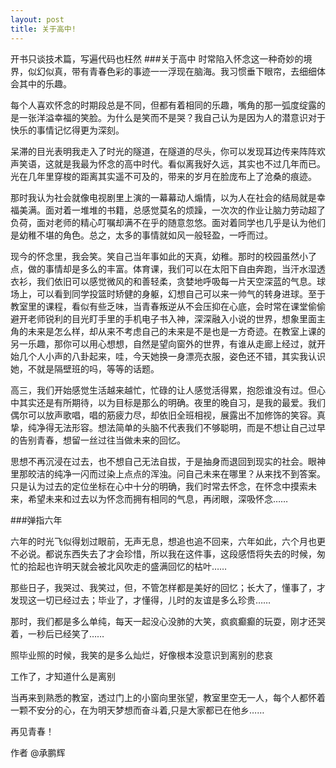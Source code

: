 ```yaml
---
layout: post
title: 关于高中!
---
```

开书只谈技术篇，写遍代码也枉然
###关于高中
时常陷入怀念这一种奇妙的境界，似幻似真，带有青春色彩的事迹一一浮现在脑海。我习惯垂下眼帘，去细细体会其中的乐趣。

每个人喜欢怀念的时期段总是不同，但都有着相同的乐趣，嘴角的那一弧度绽露的是一张洋溢幸福的笑脸。为什么是笑而不是哭？我自己认为是因为人的潜意识对于快乐的事情记忆得更为深刻。

呆滞的目光表明我走入了时光的隧道，在隧道的尽头，你可以发现耳边传来阵阵欢声笑语，这就是我最为怀念的高中时代。看似离我好久远，其实也不过几年而已。光在几年里穿梭的距离其实遥不可及的，带来的岁月在脸庞布上了沧桑的痕迹。

那时我认为社会就像电视剧里上演的一幕幕动人煽情，以为人在社会的结局就是幸福美满。面对着一堆堆的书籍，总感觉莫名的烦躁，一次次的作业让脑力劳动超了负荷，面对老师的精心叮嘱却满不在乎的随意忽悠。面对着同学也几乎是认为他们是幼稚不堪的角色。总之，太多的事情就如风一般轻盈，一呼而过。

现今的怀念里，我会笑。笑自己当年事如此的天真，幼稚。那时的校园虽然小了点，做的事情却是多么的丰富。体育课，我们可以在太阳下自由奔跑，当汗水湿透衣衫，我们依旧可以感觉微风的和善轻柔，贪婪地呼吸每一片天空深蓝的气息。球场上，可以看到同学投篮时矫健的身躯，幻想自己可以来一帅气的转身进球。至于教室里的课程，看似有些乏味，当青春叛逆从不会压抑在心底，会时常在课堂偷偷避开老师锐利的目光盯手里的手机电子书入神，深深融入小说的世界，想象里面主角的未来是怎么样，却从来不考虑自己的未来是不是也是一方奇迹。在教室上课的另一乐趣，那你可以用心想想，自然是望向窗外的世界，有谁从走廊上经过，就开始几个人小声的八卦起来，哇，今天她换一身漂亮衣服，姿色还不错，其实我认识她，不就是隔壁班的吗，等等的话题。

高三，我们开始感觉生活越来越忙，忙碌的让人感觉活得累，抱怨谁没有过。但心中其实还是有所期待，以为目标是那么的明确。夜里的晚自习，是我的最爱。我们偶尔可以放声歌唱，唱的筋疲力尽，却依旧全班相视，展露出不加修饰的笑容。真挚，纯净得无法形容。想法简单的头脑不代表我们不够聪明，而是不想让自己过早的告别青春，想留一丝过往当做未来的回忆。

思想不再沉浸在过去，也不想自己无法自拔，于是抽身而退回到现实的社会。眼神里那皎洁的纯净一闪而过染上点点的浑浊。问自己未来在哪里？从来找不到答案。只是认为过去的定位坐标在心中十分的明确，我们时常去怀念，在怀念中摸索未来，希望未来和过去以为怀念而拥有相同的气息，再闭眼，深吸怀念……


###弹指六年

六年的时光飞似得划过眼前，无声无息，想追也追不回来，六年如此，六个月也更不必说。都说东西失去了才会珍惜，所以我在这件事，这段感悟将失去的时候，匆忙的拾起也许明天就会被北风吹走的盛满回忆的枯叶……

那些日子，我哭过、我笑过，但，不管怎样都是美好的回忆；长大了，懂事了，才发现这一切已经过去；毕业了，才懂得，儿时的友谊是多么珍贵……

那时，我们都是多么单纯，每天一起没心没肺的大笑，疯疯癫癫的玩耍，刚才还哭着，一秒后已经笑了……

照毕业照的时候，我笑的是多么灿烂，好像根本没意识到离别的悲哀

工作了，才知道什么是离别

当再来到熟悉的教室，透过门上的小窗向里张望，教室里空无一人，每个人都怀着一颗不安分的心，在为明天梦想而奋斗着,只是大家都已在他乡……

再见青春！

作者
@承鹏辉  

